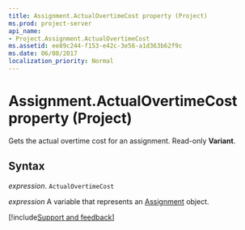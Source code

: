 ```yaml
---
title: Assignment.ActualOvertimeCost property (Project)
ms.prod: project-server
api_name:
- Project.Assignment.ActualOvertimeCost
ms.assetid: ee89c244-f153-e42c-3e56-a1d363b62f9c
ms.date: 06/08/2017
localization_priority: Normal
---
```



# Assignment.ActualOvertimeCost property (Project)

Gets the actual overtime cost for an assignment. Read-only  **Variant**.


## Syntax

_expression_. `ActualOvertimeCost`

_expression_ A variable that represents an [Assignment](./Project.Assignment.md) object.

[!include[Support and feedback](~/includes/feedback-boilerplate.md)]